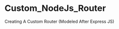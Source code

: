 Custom_NodeJs_Router
======================================

Creating A Custom Router (Modeled After Express JS)

